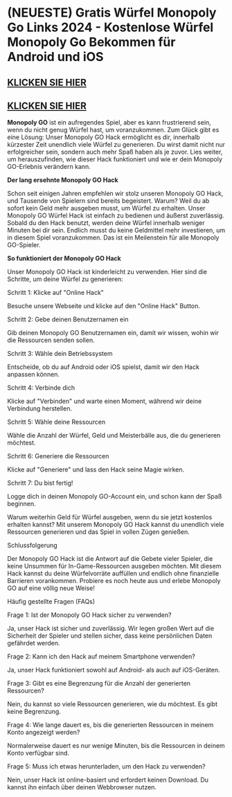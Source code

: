 # (NEUESTE) Gratis Würfel Monopoly Go Links 2024 - Kostenlose Würfel Monopoly Go Bekommen für Android und iOS

## [KLICKEN SIE HIER](https://assets.pubpub.org/wigcas51/monode-21719363298507.html)


## [KLICKEN SIE HIER](https://assets.pubpub.org/wigcas51/monode-21719363298507.html)

**Monopoly GO** ist ein aufregendes Spiel, aber es kann frustrierend sein, wenn du nicht genug Würfel hast, um voranzukommen. Zum Glück gibt es eine Lösung: Unser Monopoly GO Hack ermöglicht es dir, innerhalb kürzester Zeit unendlich viele Würfel zu generieren. Du wirst damit nicht nur erfolgreicher sein, sondern auch mehr Spaß haben als je zuvor. Lies weiter, um herauszufinden, wie dieser Hack funktioniert und wie er dein Monopoly GO-Erlebnis verändern kann.

**Der lang ersehnte Monopoly GO Hack**

Schon seit einigen Jahren empfehlen wir stolz unseren Monopoly GO Hack, und Tausende von Spielern sind bereits begeistert. Warum? Weil du ab sofort kein Geld mehr ausgeben musst, um Würfel zu erhalten. Unser Monopoly GO Würfel Hack ist einfach zu bedienen und äußerst zuverlässig. Sobald du den Hack benutzt, werden deine Würfel innerhalb weniger Minuten bei dir sein. Endlich musst du keine Geldmittel mehr investieren, um in diesem Spiel voranzukommen. Das ist ein Meilenstein für alle Monopoly GO-Spieler.

**So funktioniert der Monopoly GO Hack**

Unser Monopoly GO Hack ist kinderleicht zu verwenden. Hier sind die Schritte, um deine Würfel zu generieren:

Schritt 1: Klicke auf "Online Hack"

Besuche unsere Webseite und klicke auf den "Online Hack" Button.

Schritt 2: Gebe deinen Benutzernamen ein

Gib deinen Monopoly GO Benutzernamen ein, damit wir wissen, wohin wir die Ressourcen senden sollen.

Schritt 3: Wähle dein Betriebssystem

Entscheide, ob du auf Android oder iOS spielst, damit wir den Hack anpassen können.

Schritt 4: Verbinde dich

Klicke auf "Verbinden" und warte einen Moment, während wir deine Verbindung herstellen.

Schritt 5: Wähle deine Ressourcen

Wähle die Anzahl der Würfel, Geld und Meisterbälle aus, die du generieren möchtest.

Schritt 6: Generiere die Ressourcen

Klicke auf "Generiere" und lass den Hack seine Magie wirken.

Schritt 7: Du bist fertig!

Logge dich in deinen Monopoly GO-Account ein, und schon kann der Spaß beginnen.

Warum weiterhin Geld für Würfel ausgeben, wenn du sie jetzt kostenlos erhalten kannst? Mit unserem Monopoly GO Hack kannst du unendlich viele Ressourcen generieren und das Spiel in vollen Zügen genießen.

Schlussfolgerung

Der Monopoly GO Hack ist die Antwort auf die Gebete vieler Spieler, die keine Unsummen für In-Game-Ressourcen ausgeben möchten. Mit diesem Hack kannst du deine Würfelvorräte auffüllen und endlich ohne finanzielle Barrieren vorankommen. Probiere es noch heute aus und erlebe Monopoly GO auf eine völlig neue Weise!

Häufig gestellte Fragen (FAQs)

Frage 1: Ist der Monopoly GO Hack sicher zu verwenden?

Ja, unser Hack ist sicher und zuverlässig. Wir legen großen Wert auf die Sicherheit der Spieler und stellen sicher, dass keine persönlichen Daten gefährdet werden.

Frage 2: Kann ich den Hack auf meinem Smartphone verwenden?

Ja, unser Hack funktioniert sowohl auf Android- als auch auf iOS-Geräten.

Frage 3: Gibt es eine Begrenzung für die Anzahl der generierten Ressourcen?

Nein, du kannst so viele Ressourcen generieren, wie du möchtest. Es gibt keine Begrenzung.

Frage 4: Wie lange dauert es, bis die generierten Ressourcen in meinem Konto angezeigt werden?

Normalerweise dauert es nur wenige Minuten, bis die Ressourcen in deinem Konto verfügbar sind.

Frage 5: Muss ich etwas herunterladen, um den Hack zu verwenden?

Nein, unser Hack ist online-basiert und erfordert keinen Download. Du kannst ihn einfach über deinen Webbrowser nutzen.
